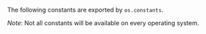 
The following constants are exported by `os.constants`.

*Note*: Not all constants will be available on every operating system.

